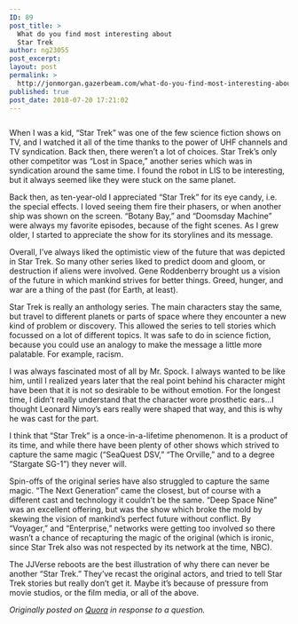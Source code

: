 ```yaml
---
ID: 89
post_title: >
  What do you find most interesting about
  Star Trek
author: ng23055
post_excerpt:
layout: post
permalink: >
  http://jonmorgan.gazerbeam.com/what-do-you-find-most-interesting-about-star-trek
published: true
post_date: 2018-07-20 17:21:02
---
```

<!-- wp:image {"id":91} -->
<figure class="wp-block-image"><img src="http://jonmorgan.gazerbeam.com/wp-content/uploads/2018/07/space-scene.png" alt="" class="wp-image-91" /></figure>
<!-- /wp:image -->

<p>When I was a kid, “Star Trek” was one of the few science fiction shows on TV, and I watched it all of the time thanks to the power of UHF channels and TV syndication. Back then, there weren’t a lot of choices. Star Trek’s only other competitor was “Lost in Space,” another series which was in syndication around the same time. I found the robot in LIS to be interesting, but it always seemed like they were stuck on the same planet.</p>
<p>Back then, as ten-year-old I appreciated “Star Trek” for its eye candy, i.e. the special effects. I loved seeing them fire their phasers, or when another ship was shown on the screen. “Botany Bay,” and “Doomsday Machine” were always my favorite episodes, because of the fight scenes. As I grew older, I started to appreciate the show for its storylines and its message.</p>
<p>Overall, I’ve always liked the optimistic view of the future that was depicted in Star Trek. So many other series liked to predict doom and gloom, or destruction if aliens were involved. Gene Roddenberry brought us a vision of the future in which mankind strives for better things. Greed, hunger, and war are a thing of the past (for Earth, at least).</p>
<p>Star Trek is really an anthology series. The main characters stay the same, but travel to different planets or parts of space where they encounter a new kind of problem or discovery. This allowed the series to tell stories which focussed on a lot of different topics. It was safe to do in science fiction, because you could use an analogy to make the message a little more palatable. For example, racism.</p>
<p>I was always fascinated most of all by Mr. Spock. I always wanted to be like him, until I realized years later that the real point behind his character might have been that it is not so desirable to be without emotion. For the longest time, I didn’t really understand that the character wore prosthetic ears...I thought Leonard Nimoy’s ears really were shaped that way, and this is why he was cast for the part.</p>
<p>I think that “Star Trek” is a once-in-a-lifetime phenomenon. It is a product of its time, and while there have been plenty of other shows which strived to capture the same magic (“SeaQuest DSV,” “The Orville,” and to a degree “Stargate SG-1”) they never will.</p>
<p>Spin-offs of the original series have also struggled to capture the same magic. “The Next Generation” came the closest, but of course with a different cast and technology it couldn’t be the same. “Deep Space Nine” was an excellent offering, but was the show which broke the mold by skewing the vision of mankind’s perfect future without conflict. By “Voyager,” and “Enterprise,” networks were getting too involved so there wasn’t a chance of recapturing the magic of the original (which is ironic, since Star Trek also was not respected by its network at the time, NBC).</p>
<p>The JJVerse reboots are the best illustration of why there can never be another “Star Trek.” They’ve recast the original actors, and tried to tell Star Trek stories but really don’t get it. Maybe it’s because of pressure from movie studios, or the film media, or all of the above.</p>
<p><i>Originally posted on <a href="https://www.quora.com/What-do-you-find-most-interesting-about-Star-Trek/answer/Jon-Morgan-2">Quora</a> in response to a question.</i></p>